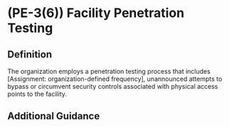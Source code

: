 
# (PE-3(6)) Facility Penetration Testing

## Definition

The organization employs a penetration testing process that includes [Assignment: organization-defined frequency], unannounced attempts to bypass or circumvent security controls associated with physical access points to the facility.

## Additional Guidance


